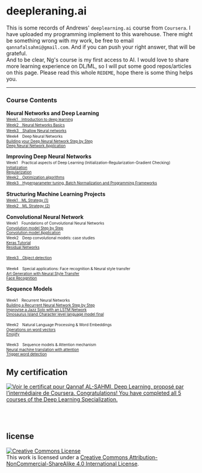 # deepleraning.ai
This is some records of Andrews' `deeplearning.ai` course from `Coursera`. I have uploaded my programming implement to this warehouse. There might be something wrong with my work, be free to email `qannafalsahmi@gmail.com`. And if you can push your right answer, that will be grateful.<br/>
And to be clear, Ng's course is my first access to AI. I would love to share more learning experience on DL/ML, so I will put some good repos/articles on this page. Please read this whole `REDEME`, hope there is some thing helps you. <br/>

------
### Course Contents
**Neural Networks and Deep Learning**  
<a href="Cours1/s1/Python_Basics_With_Numpy_v3a.ipynb"> 
    <font size=1>Week1　Introduction to deep learning
    </font>
</a><br>
<a href="Cours1/s2/Logistic_Regression_with_a_Neural_Network_mindset_v6a.ipynb">
<font size=1>Week2　Neural Networks Basics</font>   
</a>
<a href="Cours1/s3/Planar_data_classification_with_onehidden_layer_v6c.ipynb">
<font size=1>Week3　Shallow Neural networks</font>
</a>  
<font size=1>Week4　Deep Neural Networks</font> 
<a href="Cours1/s4/Building_your_Deep_Neural_Network_Step_by_Step_v8a.ipynb"> 
<font size=1> <br>Building your Deep Neural Network Step by Step</font> </a>
<a href="Cours1/s4/Deep+Neural+Network+-+Application+v8.ipynb"> 
<font size=1> <br>Deep Neural Network Application</font></a>


**Improving Deep Neural Networks**  
<font size=1>Week1　Practical aspects of Deep Learning
(Initialization-Regularization-Gradient Checking)</font>  
<a href="Cours2/S1/Initialization/Initialization.ipynb">
<font size=1> Initialization</font>
</a>
<a href="Cours2/S1/Regularization/Regularization_v2a.ipynb">
<font size=1> <br>Regularization<br></font>
</a>
<a href="Cours2/S2/Optimization_methods_v1b.ipynb">
<font size=1>Week2　Optimization algorithms</font>  
</a>
<a href="Cours2/S3/TensorFlow_Tutorial_v3b.ipynb">
<font size=1>Week3　Hyperparameter tuning, Batch Normalization and Programming Frameworks</font>  
</a>


**Structuring Machine Learning Projects**
<a href="Cours3/S1/Week 1 Quiz - Bird recognition in the city of Peacetopia (case study).md">  
<font size=1>Week1　ML Strategy (1)</font>  
</a>
<a href="Cours3/S2/Week 2 Quiz - Autonomous driving (case study).md">
<font size=1>Week2　ML Strategy (2)</font>
</a>


**Convolutional Neural Network** <br>
<font size=1>Week1　Foundations of Convolutional Neural Networks</font> 
<a href="Cours4/S1/Convolution_model_Step_by_Step_v2a.ipynb"> 
<font size=1> <br>Convolution model Step by Step</font> </a>
<a href="Cours4/S1/Convolution_model_Application_v1a.ipynb"> 
<font size=1> <br>Convolution model Application</font></a>
<font size=1><br>Week2　Deep convolutional models: case studies</font> 
<a href="Cours4/S2/Keras_Tutorial_v2a.ipynb"> 
<font size=1> <br>Keras Tutorial</font> </a>
<a href="Cours4/S2/Residual_Networks_v2a.ipynb"> 
<font size=1> <br>Residual Networks</font></a>

<a href="Cours4/S3/Autonomous_driving_application_Car_detection_v3a.ipynb">
<font size=1>Week3　Object detection</font>  
</a>

<font size=1>Week4　Special applications: Face recognition & Neural style transfer</font>  
<a href="Cours4/S4/Art_Generation_with_Neural_Style_Transfer_v3a.ipynb"> 
<font size=1>Art Generation with Neural Style Transfer</font> </a>
<a href="Cours4/S4/Face_Recognition_v3a.ipynb"> 
<font size=1> <br>Face Recognition</font></a>


**Sequence Models**  

<font size=1>Week1　Recurrent Neural Networks</font>  
<a href="Cours5/S1/Building_a_Recurrent_Neural_Network_Step_by_Step_v3a.ipynb"> 
<font size=1> Building a Recurrent Neural Network Step by Step</font> </a>
<a href="Cours5/S1/Improvise_a_Jazz_Solo_with_an_LSTM_Network_v3a.ipynb"> 
<font size=1> <br>Improvise a Jazz Solo with an LSTM Network</font></a>
<a href="Cours5/S1/Dinosaurus_Island_Character_level_language_model_final_v3a.ipynb"> 
<font size=1> <br>Dinosaurus Island Character level language model final</font> </a>

<font size=1>Week2　Natural Language Processing & Word Embeddings</font>  
<a href="Cours5/S2/Operations_on_word_vectors_v2a.ipynb"> 
<font size=1> Operations on word vectors</font> </a>
<a href="Cours5/S2/Emojify_v2a.ipynb"> 
<font size=1> <br>Emojify</font></a>

<font size=1>Week3　Sequence models & Attention mechanism</font>  
<a href="Cours5/S3/Neural_machine_translation_with_attention_v4a.ipynb"> 
<font size=1> Neural machine translation with attention</font> </a>
<a href="Cours5/S3/Trigger_word_detection_v1a.ipynb"> 
<font size=1> <br>Trigger word detection</font></a>
   




## My certification

<div class="rc-S12nCertificate"><a data-click-key="accomplishments_v2.accomplishments_pages.click.certificate_image_link" data-click-value="{&quot;href&quot;:&quot;https://www.coursera.org/account/accomplishments/specialization/certificate/7FVC7YNZYCMM&quot;,&quot;namespace&quot;:{&quot;action&quot;:&quot;click&quot;,&quot;app&quot;:&quot;accomplishments_v2&quot;,&quot;component&quot;:&quot;certificate_image_link&quot;,&quot;page&quot;:&quot;accomplishments_pages&quot;},&quot;schema_type&quot;:&quot;FRONTEND&quot;}" data-track="true" data-track-app="accomplishments_v2" data-track-page="accomplishments_pages" data-track-action="click" data-track-component="certificate_image_link" data-track-href="https://www.coursera.org/account/accomplishments/specialization/certificate/7FVC7YNZYCMM" href="https://www.coursera.org/account/accomplishments/specialization/certificate/7FVC7YNZYCMM" to="https://www.coursera.org/account/accomplishments/specialization/certificate/7FVC7YNZYCMM" class="rc-CertificateImage" target="_blank" rel="noopener noreferrer"><img src="https://s3.amazonaws.com/coursera_assets/meta_images/generated/CERTIFICATE_LANDING_PAGE/CERTIFICATE_LANDING_PAGE~7FVC7YNZYCMM/CERTIFICATE_LANDING_PAGE~7FVC7YNZYCMM.jpeg" alt="Voir le certificat pour Qannaf AL-SAHMI, Deep Learning, proposé par l’intermédiaire de Coursera. Congratulations! You have completed all 5 courses of the Deep Learning Specialization.
"></a></div>



<br><br>
## license
<a rel="license" href="http://creativecommons.org/licenses/by-nc-sa/4.0/"><img alt="Creative Commons License" style="border-width:0" src="https://i.creativecommons.org/l/by-nc-sa/4.0/88x31.png" /></a><br />This work is licensed under a <a rel="license" href="http://creativecommons.org/licenses/by-nc-sa/4.0/">Creative Commons Attribution-NonCommercial-ShareAlike 4.0 International License</a>.